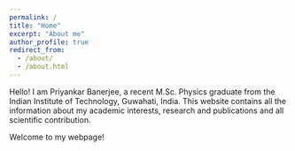 ```yaml
---
permalink: /
title: "Home"
excerpt: "About me"
author_profile: true
redirect_from: 
  - /about/
  - /about.html
---
```

Hello! I am Priyankar Banerjee, a recent M.Sc. Physics graduate from the Indian Institute of Technology, Guwahati, India. This website contains all the information about my academic interests, research and publications and all scientific contribution. 

Welcome to my webpage!
